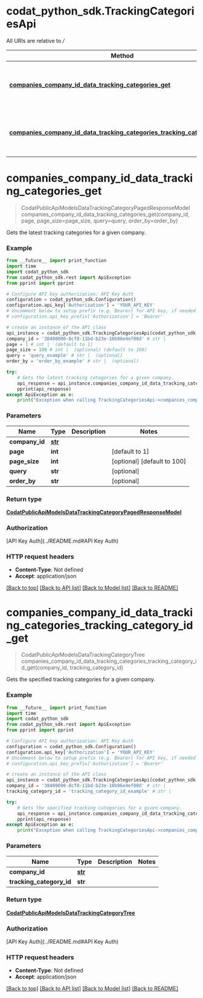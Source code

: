 # codat_python_sdk.TrackingCategoriesApi

All URIs are relative to */*

Method | HTTP request | Description
------------- | ------------- | -------------
[**companies_company_id_data_tracking_categories_get**](TrackingCategoriesApi.md#companies_company_id_data_tracking_categories_get) | **GET** /companies/{companyId}/data/trackingCategories | Gets the latest tracking categories for a given company.
[**companies_company_id_data_tracking_categories_tracking_category_id_get**](TrackingCategoriesApi.md#companies_company_id_data_tracking_categories_tracking_category_id_get) | **GET** /companies/{companyId}/data/trackingCategories/{trackingCategoryId} | Gets the specified tracking categories for a given company.

# **companies_company_id_data_tracking_categories_get**
> CodatPublicApiModelsDataTrackingCategoryPagedResponseModel companies_company_id_data_tracking_categories_get(company_id, page, page_size=page_size, query=query, order_by=order_by)

Gets the latest tracking categories for a given company.

### Example
```python
from __future__ import print_function
import time
import codat_python_sdk
from codat_python_sdk.rest import ApiException
from pprint import pprint

# Configure API key authorization: API Key Auth
configuration = codat_python_sdk.Configuration()
configuration.api_key['Authorization'] = 'YOUR_API_KEY'
# Uncomment below to setup prefix (e.g. Bearer) for API key, if needed
# configuration.api_key_prefix['Authorization'] = 'Bearer'

# create an instance of the API class
api_instance = codat_python_sdk.TrackingCategoriesApi(codat_python_sdk.ApiClient(configuration))
company_id = '38400000-8cf0-11bd-b23e-10b96e4ef00d' # str | 
page = 1 # int |  (default to 1)
page_size = 100 # int |  (optional) (default to 100)
query = 'query_example' # str |  (optional)
order_by = 'order_by_example' # str |  (optional)

try:
    # Gets the latest tracking categories for a given company.
    api_response = api_instance.companies_company_id_data_tracking_categories_get(company_id, page, page_size=page_size, query=query, order_by=order_by)
    pprint(api_response)
except ApiException as e:
    print("Exception when calling TrackingCategoriesApi->companies_company_id_data_tracking_categories_get: %s\n" % e)
```

### Parameters

Name | Type | Description  | Notes
------------- | ------------- | ------------- | -------------
 **company_id** | [**str**](.md)|  | 
 **page** | **int**|  | [default to 1]
 **page_size** | **int**|  | [optional] [default to 100]
 **query** | **str**|  | [optional] 
 **order_by** | **str**|  | [optional] 

### Return type

[**CodatPublicApiModelsDataTrackingCategoryPagedResponseModel**](CodatPublicApiModelsDataTrackingCategoryPagedResponseModel.md)

### Authorization

[API Key Auth](../README.md#API Key Auth)

### HTTP request headers

 - **Content-Type**: Not defined
 - **Accept**: application/json

[[Back to top]](#) [[Back to API list]](../README.md#documentation-for-api-endpoints) [[Back to Model list]](../README.md#documentation-for-models) [[Back to README]](../README.md)

# **companies_company_id_data_tracking_categories_tracking_category_id_get**
> CodatPublicApiModelsDataTrackingCategoryTree companies_company_id_data_tracking_categories_tracking_category_id_get(company_id, tracking_category_id)

Gets the specified tracking categories for a given company.

### Example
```python
from __future__ import print_function
import time
import codat_python_sdk
from codat_python_sdk.rest import ApiException
from pprint import pprint

# Configure API key authorization: API Key Auth
configuration = codat_python_sdk.Configuration()
configuration.api_key['Authorization'] = 'YOUR_API_KEY'
# Uncomment below to setup prefix (e.g. Bearer) for API key, if needed
# configuration.api_key_prefix['Authorization'] = 'Bearer'

# create an instance of the API class
api_instance = codat_python_sdk.TrackingCategoriesApi(codat_python_sdk.ApiClient(configuration))
company_id = '38400000-8cf0-11bd-b23e-10b96e4ef00d' # str | 
tracking_category_id = 'tracking_category_id_example' # str | 

try:
    # Gets the specified tracking categories for a given company.
    api_response = api_instance.companies_company_id_data_tracking_categories_tracking_category_id_get(company_id, tracking_category_id)
    pprint(api_response)
except ApiException as e:
    print("Exception when calling TrackingCategoriesApi->companies_company_id_data_tracking_categories_tracking_category_id_get: %s\n" % e)
```

### Parameters

Name | Type | Description  | Notes
------------- | ------------- | ------------- | -------------
 **company_id** | [**str**](.md)|  | 
 **tracking_category_id** | **str**|  | 

### Return type

[**CodatPublicApiModelsDataTrackingCategoryTree**](CodatPublicApiModelsDataTrackingCategoryTree.md)

### Authorization

[API Key Auth](../README.md#API Key Auth)

### HTTP request headers

 - **Content-Type**: Not defined
 - **Accept**: application/json

[[Back to top]](#) [[Back to API list]](../README.md#documentation-for-api-endpoints) [[Back to Model list]](../README.md#documentation-for-models) [[Back to README]](../README.md)

